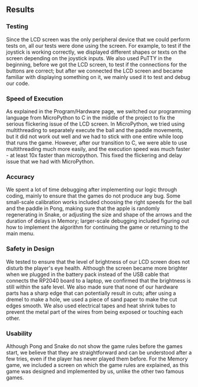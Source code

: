 ## Results

### Testing
Since the LCD screen was the only peripheral device that we could perform tests on, all our tests were done using the screen. For example, to test if the joystick is working correctly, we displayed different shapes or texts on the screen depending on the joystick inputs. We also used PuTTY in the beginning, before we got the LCD screen, to test if the connections for the buttons are correct; but after we connected the LCD screen and became familiar with displaying something on it, we mainly used it to test and debug our code.

### Speed of Execution 
As explained in the Program/Hardware page, we switched our programming language from MicroPython to C in the middle of the project to fix the serious flickering issue of the LCD screen. In MicroPython, we tried using multithreading to separately execute the ball and the paddle movements, but it did not work out well and we had to stick with one entire while loop that runs the game. However, after our transition to C, we were able to use multithreading much more easily, and the execution speed was much faster - at least 10x faster than micropython. This fixed the flickering and delay issue that we had with MicroPython.

### Accuracy
We spent a lot of time debugging after implementing our logic through coding, mainly to ensure that the games do not produce any bug. Some small-scale calibration works included choosing the right speeds for the ball and the paddle in Pong, making sure that the apple is randomly regenerating in Snake, or adjusting the size and shape of the arrows and the duration of delays in Memory; larger-scale debugging included figuring out how to implement the algorithm for continuing the game or returning to the main menu.

### Safety in Design
We tested to ensure that the level of brightness of our LCD screen does not disturb the player's eye health. Although the screen became more brighter when we plugged in the battery pack instead of the USB cable that connects the RP2040 board to a laptop, we confirmed that the brightness is still within the safe level. We also made sure that none of our hardware parts has a sharp edge that can potentially result in cuts; after using a dremel to make a hole, we used a piece of sand paper to make the cut edges smooth. We also used electrical tapes and heat shrink tubes to prevent the metal part of the wires from being exposed or touching each other.

### Usability
Although Pong and Snake do not show the game rules before the games start, we believe that they are straightforward and can be understood after a few tries, even if the player has never played them before. For the Memory game, we included a screen on which the game rules are explained, as this game was designed and implemented by us, unlike the other two famous games. 
